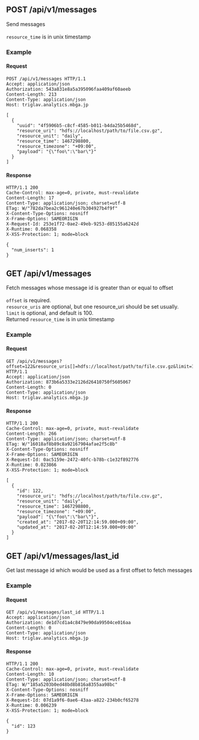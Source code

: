 ## POST /api/v1/messages
Send messages<br/><br/>`resource_time` is in unix timestamp<br/>

### Example

#### Request
```
POST /api/v1/messages HTTP/1.1
Accept: application/json
Authorization: 543a831e8a5a395096faa409af60aeeb
Content-Length: 213
Content-Type: application/json
Host: triglav.analytics.mbga.jp

[
  {
    "uuid": "4f5906b5-c8cf-4585-b011-b4da25b5468d",
    "resource_uri": "hdfs://localhost/path/to/file.csv.gz",
    "resource_unit": "daily",
    "resource_time": 1467298800,
    "resource_timezone": "+09:00",
    "payload": "{\"foo\":\"bar\"}"
  }
]
```

#### Response
```
HTTP/1.1 200
Cache-Control: max-age=0, private, must-revalidate
Content-Length: 17
Content-Type: application/json; charset=utf-8
ETag: W/"782da7bea2c961240e67b304927b4f9f"
X-Content-Type-Options: nosniff
X-Frame-Options: SAMEORIGIN
X-Request-Id: 253e1f72-0ae2-49eb-9253-d85155a6242d
X-Runtime: 0.068358
X-XSS-Protection: 1; mode=block

{
  "num_inserts": 1
}
```

## GET /api/v1/messages
Fetch messages whose message id is greater than or equal to offset<br/><br/>`offset` is required.<br/>`resource_uris` are optional, but one resource_uri should be set usually.<br/>`limit` is optional, and default is 100.<br/>Returned `resource_time` is in unix timestamp<br/>

### Example

#### Request
```
GET /api/v1/messages?offset=122&resource_uris[]=hdfs://localhost/path/to/file.csv.gz&limit=100 HTTP/1.1
Accept: application/json
Authorization: 873b6a5333e2126d26410750f5605067
Content-Length: 0
Content-Type: application/json
Host: triglav.analytics.mbga.jp
```

#### Response
```
HTTP/1.1 200
Cache-Control: max-age=0, private, must-revalidate
Content-Length: 266
Content-Type: application/json; charset=utf-8
ETag: W/"16018af8b89c8a92167904afae2f5c8b"
X-Content-Type-Options: nosniff
X-Frame-Options: SAMEORIGIN
X-Request-Id: 0ac5159e-2472-40fc-b78b-c1e32f892776
X-Runtime: 0.023866
X-XSS-Protection: 1; mode=block

[
  {
    "id": 122,
    "resource_uri": "hdfs://localhost/path/to/file.csv.gz",
    "resource_unit": "daily",
    "resource_time": 1467298800,
    "resource_timezone": "+09:00",
    "payload": "{\"foo\":\"bar\"}",
    "created_at": "2017-02-20T12:14:59.000+09:00",
    "updated_at": "2017-02-20T12:14:59.000+09:00"
  }
]
```

## GET /api/v1/messages/last_id
Get last message id which would be used as a first offset to fetch messages<br/>

### Example

#### Request
```
GET /api/v1/messages/last_id HTTP/1.1
Accept: application/json
Authorization: de1d7cd1a4c8479e90da99504ce016aa
Content-Length: 0
Content-Type: application/json
Host: triglav.analytics.mbga.jp
```

#### Response
```
HTTP/1.1 200
Cache-Control: max-age=0, private, must-revalidate
Content-Length: 10
Content-Type: application/json; charset=utf-8
ETag: W/"185a5203b0ed48bd8b816a8355aa98bc"
X-Content-Type-Options: nosniff
X-Frame-Options: SAMEORIGIN
X-Request-Id: 07d1a9f6-0ae6-43aa-a822-234b0cf65278
X-Runtime: 0.006239
X-XSS-Protection: 1; mode=block

{
  "id": 123
}
```
